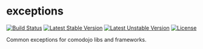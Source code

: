 # exceptions

[![Build Status](https://api.travis-ci.org/comodojo/exceptions.png)](http://travis-ci.org/comodojo/exceptions) [![Latest Stable Version](https://poser.pugx.org/comodojo/exceptions/v/stable)](https://packagist.org/packages/comodojo/exceptions) [![Latest Unstable Version](https://poser.pugx.org/comodojo/exceptions/v/unstable)](https://packagist.org/packages/comodojo/exceptions) [![License](https://poser.pugx.org/comodojo/exceptions/license)](https://packagist.org/packages/comodojo/exceptions)

Common exceptions for comodojo libs and frameworks.
